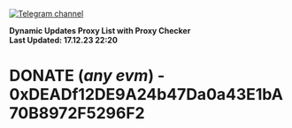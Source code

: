 [![Telegram channel](https://img.shields.io/endpoint?url=https://runkit.io/damiankrawczyk/telegram-badge/branches/master?url=https://t.me/n4z4v0d)](https://t.me/n4z4v0d) 

**Dynamic Updates Proxy List with Proxy Checker**  
**Last Updated: 17.12.23 22:20**

# DONATE (_any evm_) - 0xDEADf12DE9A24b47Da0a43E1bA70B8972F5296F2
